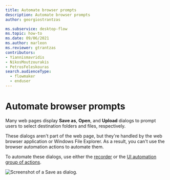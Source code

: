 ```yaml
---
title: Automate browser prompts
description: Automate browser prompts
author: georgiostrantzas

ms.subservice: desktop-flow
ms.topic: how-to
ms.date: 09/06/2021
ms.author: marleon
ms.reviewer: gtrantzas
contributors:
- Yiannismavridis
- NikosMoutzourakis
- PetrosFeleskouras
search.audienceType: 
  - flowmaker
  - enduser
---
```


# Automate browser prompts

Many web pages display **Save as**, **Open**, and **Upload** dialogs to prompt users to select destination folders and files, respectively.

These dialogs aren't part of the web page, but they're handled by the web browser application or Windows File Explorer. As a result, you can't use the browser automation actions to automate them.

To automate these dialogs, use either the [recorder](../recording-flow.md) or the [UI automation group of actions](../actions-reference/uiautomation.md). 

![Screenshot of a Save as dialog.](media/automate-save-open-upload-dialogs/save-as-dialog.png)
